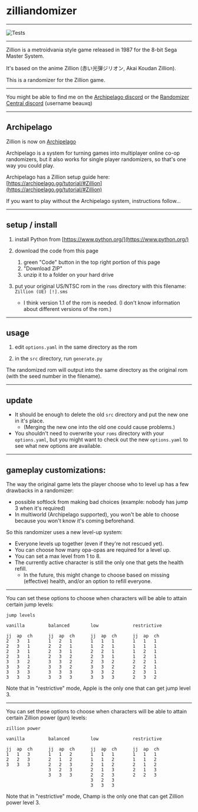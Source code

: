 # zilliandomizer
--------------

![Tests](https://github.com/beauxq/zilliandomizer/actions/workflows/tests.yml/badge.svg)

---

Zillion is a metroidvania style game released in 1987 for the 8-bit Sega Master System.

It's based on the anime Zillion (赤い光弾ジリオン, Akai Koudan Zillion).

This is a randomizer for the Zillion game.

---

You might be able to find me on the [Archipelago discord](https://discord.gg/archipelago) or the [Randomizer Central discord](https://discord.gg/QeP4wQQBdp) (username beauxq)

---

## Archipelago

Zillion is now on [Archipelago](https://archipelago.gg/)

Archipelago is a system for turning games into multiplayer online co-op randomizers,
but it also works for single player randomizers, so that's one way you could play.

Archipelago has a Zillion setup guide here:
[https://archipelago.gg/tutorial/#Zillion](https://archipelago.gg/tutorial/#Zillion)

If you want to play without the Archipelago system, instructions follow...

---

## setup / install

1. install Python from [https://www.python.org/](https://www.python.org/)

2. download the code from this page
   1. green "Code" button in the top right portion of this page
   2. "Download ZIP"
   3. unzip it to a folder on your hard drive

3. put your original US/NTSC rom in the `roms` directory with this filename: `Zillion (UE) [!].sms`
   - I think version 1.1 of the rom is needed. (I don't know information about different versions of the rom.)
---

## usage

1. edit `options.yaml` in the same directory as the rom

2. in the `src` directory, run `generate.py`

The randomized rom will output into the same directory as the original rom (with the seed number in the filename).

---

## update

 - It should be enough to delete the old `src` directory and put the new one in it's place.
   - (Merging the new one into the old one could cause problems.)
 - You shouldn't need to overwrite your `roms` directory with your `options.yaml`, but you might want to check out the new `options.yaml` to see what new options are available.

---

## gameplay customizations:

The way the original game lets the player choose who to level up has a few drawbacks in a randomizer:
 - possible softlock from making bad choices (example: nobody has jump 3 when it's required)
 - In multiworld (Archipelago supported), you won't be able to choose because you won't know it's coming beforehand.

So this randomizer uses a new level-up system:
 - Everyone levels up together (even if they're not rescued yet).
 - You can choose how many opa-opas are required for a level up.
 - You can set a max level from 1 to 8.
 - The currently active character is still the only one that gets the health refill.
   - In the future, this might change to choose based on missing (effective) health, and/or an option to refill everyone.

---

You can set these options to choose when characters will be able to attain certain jump levels:

```
jump levels

vanilla         balanced        low             restrictive

jj  ap  ch      jj  ap  ch      jj  ap  ch      jj  ap  ch
2   3   1       1   2   1       1   1   1       1   1   1
2   3   1       2   2   1       1   2   1       1   1   1
2   3   1       2   3   1       2   2   1       1   2   1
2   3   1       2   3   2       2   3   1       1   2   1
3   3   2       3   3   2       2   3   2       2   2   1
3   3   2       3   3   2       3   3   2       2   2   1
3   3   3       3   3   3       3   3   2       2   3   1
3   3   3       3   3   3       3   3   3       2   3   2
```

Note that in "restrictive" mode, Apple is the only one that can get jump level 3.

---

You can set these options to choose when characters will be able to attain certain Zillion power (gun) levels:

```
zillion power

vanilla         balanced        low             restrictive

jj  ap  ch      jj  ap  ch      jj  ap  ch      jj  ap  ch
1   1   3       1   1   2       1   1   1       1   1   1
2   2   3       2   1   2       1   1   2       1   1   2
3   3   3       2   2   3       2   1   2       2   1   2
                3   2   3       2   1   3       2   1   3
                3   3   3       2   2   3       2   2   3
                                3   2   3
                                3   3   3
```

Note that in "restrictive" mode, Champ is the only one that can get Zillion power level 3.
